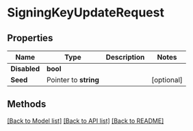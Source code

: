# SigningKeyUpdateRequest

## Properties

Name | Type | Description | Notes
------------ | ------------- | ------------- | -------------
**Disabled** | **bool** |  | 
**Seed** | Pointer to **string** |  | [optional] 

## Methods


[[Back to Model list]](../README.md#documentation-for-models) [[Back to API list]](../README.md#documentation-for-api-endpoints) [[Back to README]](../README.md)


